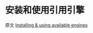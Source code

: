 # 安装和使用引用引擎

原文 [Installing & using available engines](https://www-verimag.imag.fr/TOOLS/DCS/bip/doc/latest/html/installing-using-ref-engine.html)